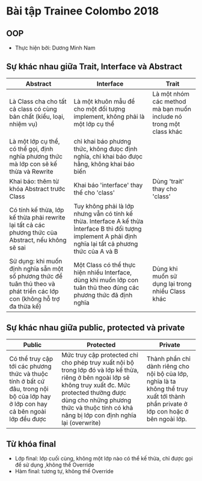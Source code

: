 # Bài tập Trainee Colombo 2018
## OOP
- Thực hiện bởi: Dương Minh Nam
## Sự khác nhau giữa Trait, Interface và Abstract   

| Abstract                   |  Interface                 | Trait            
 --------------------------- | -------------------------- | ----------------- 
Là Class cha cho tất cả class có cùng bản chất (kiểu, loại, nhiệm vụ) |  Là một khuôn mẫu để cho một đối tượng implement, không phải là một lớp cụ thể |  Là một nhóm các method mà bạn muốn include nó trong một class khác  
Là một  lớp cụ thể, có thể gọi, định nghĩa phương thức mà lớp con sẽ kế thừa và Rewrite | chỉ khai báo phương thức, không đưọc định nghĩa, chỉ khai báo đưọc hằng, không khai báo biến |  
Khai báo: thêm từ khóa Abstract trước Class | Khai báo 'interface' thay thế cho 'class'  | Dùng 'trait' thay cho 'class'  
Có tính kế thừa, lớp kế  thừa phải rewrite lại tất cả các phương thức của Abstract, nếu không sẽ sai | Tuy không phải là lớp nhưng vẫn có tính kế thừa. Interface A kế thừa Ìnterface B thì đối tượng implement A phải định nghĩa lại tất cả phương thức của A và B |  
Sử dụng: khi muốn định nghĩa sẵn một số phương thức để tuân thủ theo và phát triển các lớp con (không hỗ trợ đa thừa kế) | Một Class có thể thực hiện nhiều Interface, dùng khi muốn lớp con tuân thủ theo đúng các phương thức đã định nghĩa | Dùng khi muốn sử dụng lại trong nhiều Class khác

## Sự khác nhau giữa public, protected và private  

| Public              | Protected             | Private      
 -------------------- | ----------------------| -----------
Có thể truy cập tới các phương thức và thuộc tính ở bất cứ đâu, trong nội bộ của lớp hay ở lớp con hay cả bên ngoài lớp đều được | Mức truy cập protected chỉ cho phép truy xuất nội bộ trong lớp đó và lớp kế thừa, riêng ở bên ngoài lớp sẽ không truy xuất đc. Mức protected thường được dùng cho những phương thức và thuộc tính có khả năng bị lớp con định nghĩa lại (overwrite) | Thành phần chỉ dành riêng cho nội bộ của lớp, nghĩa là ta không thể truy xuất tới thành phần private ở lớp con hoặc ở bên ngoài lớp.

## Từ khóa final 
- Lớp final: lớp cuối cùng, không một lớp nào có thể kế thừa, chỉ được gọi để sử dụng ,không thể Override
- Hàm final: tương tự, không thể Override 
